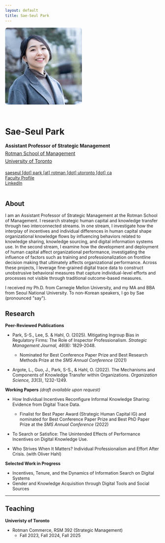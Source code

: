 ```yaml
---
layout: default
title: Sae-Seul Park
---
```


<div style="display: flex; gap: 2rem; align-items: flex-start; margin-bottom: 2rem; flex-wrap: wrap;">
  <img src="saeseulpark.jpg" alt="Sae-Seul Park" style="width: 250px; border-radius: 8px;">
  <div style="flex: 1; min-width: 300px;">
    <h1>Sae-Seul Park</h1>
    <p style="font-size: 1.1em; line-height: 1.6;">
      <strong>Assistant Professor of Strategic Management</strong><br>
      <a href="https://www.rotman.utoronto.ca/">Rotman School of Management</a><br>
      <a href="https://www.utoronto.ca/">University of Toronto</a>
    </p>
    <p>
      <a href="mailto:saeseul.park@rotman.utoronto.ca">saeseul [dot] park [at] rotman [dot] utoronto [dot] ca</a><br>
      <!-- <a href="https://apps.rotman.utoronto.ca/rDrive/?CVmottkevi">CV (PDF)</a><br> -->
      <a href="https://discover.research.utoronto.ca/52890-saeseul-park">Faculty Profile</a><br>
      <a href="https://www.linkedin.com/in/sae-park/">LinkedIn</a>
    </p>
  </div>
</div>

## About

I am an Assistant Professor of Strategic Management at the Rotman School of Management. I research strategic human capital and knowledge transfer through two interconnected streams. In one stream, I investigate how the interplay of incentives and individual differences in human capital shape organizational knowledge flows by influencing behaviors related to knowledge sharing, knowledge sourcing, and digital information systems use. In the second stream, I examine how the development and deployment of human capital affect organizational performance, investigating the influence of factors such as training and professionalization on frontline decision making that ultimately affects organizational performance. Across these projects, I leverage fine-grained digital trace data to construct unobstrusive behavioral measures that capture individual-level efforts and processes not visible through traditional outcome-based measures.

I received my Ph.D. from Carnegie Mellon University, and my MA and BBA from Seoul National University. To non-Korean speakers, I go by Sae (pronounced "say").

## Research

**Peer-Reviewed Publications**
- Park, S-S., Lee, S. & Hahl, O. (2025). Mitigating Ingroup Bias in Regulatory Firms: The Role of Inspector Professionalism. _Strategic Management Journal, 46_(8): 1829-2048.
  - Nominated for Best Conference Paper Prize and Best Research Methods Prize at the _SMS Annual Conference_ (2021)

- Argote, L., Guo, J., Park, S-S., & Hahl, O. (2022). The Mechanisms and Components of Knowledge Transfer within Organizations. _Organization Science, 33_(3), 1232-1249. 
  
**Working Papers** _(draft available upon request)_
- How Individual Incentives Reconfigure Informal Knowledge Sharing: Evidence from Digital Trace Data.
  - Finalist for Best Paper Award (Strategic Human Capital IG) and nominated for Best Conference Paper Prize and Best PhD Paper Prize at the _SMS Annual Conference_ (2022)

- To Search or Satisfice: The Unintended Effects of Performance Incentives on Digital Knowledge Use.

- Who Strives When It Matters? Individual Professionalism and Effort After Crisis. (with Oliver Hahl)

**Selected Work in Progress**
- Incentives, Tenure, and the Dynamics of Information Search on Digital Systems
- Gender and Knowledge Acquisition through Digital Tools and Social Sources

---

## Teaching

**Univeristy of Toronto**
- Rotman Commerce, RSM 392 (Strategic Management)
  - Fall 2023, Fall 2024, Fall 2025
